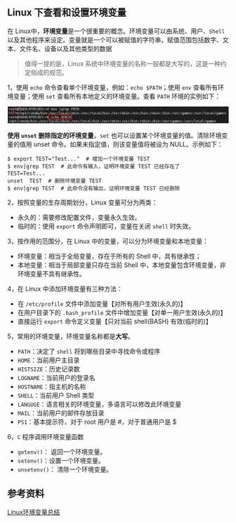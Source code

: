 ## Linux 下查看和设置环境变量

在 Linux中，**环境变量**是一个很重要的概念。环境变量可以由系统、用户、`Shell` 以及其他程序来设定。变量就是一个可以被赋值的字符串，赋值范围包括数字、文本、文件名、设备以及其他类型的数据
> 值得一提的是，Linux 系统中环境变量的名称一般都是大写的，这是一种约定俗成的规范。

1，使用 `echo` 命令查看单个环境变量，例如：`echo $PATH`；使用 `env` 查看所有环境变量；使用 `set` 查看所有本地定义的环境变量。查看 `PATH` 环境的实例如下：

![PATH环境](../../data/images/PATH环境.png)

**使用 `unset` 删除指定的环境变量**，`set` 也可以设置某个环境变量的值。清除环境变量的值用 unset 命令。如果未指定值，则该变量值将被设为 NULL。示例如下：

```shell
$ export TEST="Test..."  # 增加一个环境变量 TEST
$ env|grep TEST  # 此命令有输入，证明环境变量 TEST 已经存在了
TEST=Test...
unset  TEST  # 删除环境变量 TEST
$ env|grep TEST  # 此命令没有输出，证明环境变量 TEST 已经删除
```
2，按照变量的生存周期划分，Linux 变量可分为两类：

+ 永久的：需要修改配置文件，变量永久生效。
+ 临时的：使用 `export` 命令声明即可，变量在关闭 `shell` 时失效。

3，按作用的范围分，在 Linux 中的变量，可以分为环境变量和本地变量：

+ 环境变量：相当于全局变量，存在于所有的 Shell 中，具有继承性；
+ 本地变量：相当于局部变量只存在当前 Shell 中，本地变量包含环境变量，非环境变量不具有继承性。

4，在 Linux 中添加环境变量有三种方法：

+ 在 `/etc/profile` 文件中添加变量【对所有用户生效(永久的)】
+ 在用户目录下的 `.bash_profile` 文件中增加变量【对单一用户生效(永久的)】
+ 直接运行 `export` 命令定义变量【只对当前 shell(BASH) 有效(临时的)】

5，常用的环境变量，环境变量名称都是**大写**。

+ `PATH`：决定了 `shell` 将到哪些目录中寻找命令或程序
+ `HOME`：当前用户主目录
+ `HISTSIZE`：历史记录数
+ `LOGNAME`：当前用户的登录名
+ `HOSTNAME`：指主机的名称
+ `SHELL`：当前用户 Shell 类型
+ `LANGUGE`：语言相关的环境变量，多语言可以修改此环境变量
+ `MAIL`：当前用户的邮件存放目录
+ `PS1`：基本提示符，对于 root 用户是 #，对于普通用户是 $

6，`C` 程序调用环境变量函数

+ `getenv()`： 返回一个环境变量。
+ `setenv()`：设置一个环境变量。
+ `unsetenv()`： 清除一个环境变量。

## 参考资料
[Linux环境变量总结](https://www.jianshu.com/p/ac2bc0ad3d74)
